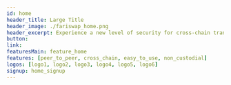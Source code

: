 ```yaml
---
id: home
header_title: Large Title
header_image: ./fariswap_home.png
header_excerpt: Experience a new level of security for cross-chain transactions. FairSwap combines the technologies of Blockchain, Erasure-Coding and ZeroOS with the largest network of decentralized capacity in the world.
button:
link:
featuresMain: feature_home
features: [peer_to_peer, cross_chain, easy_to_use, non_custodial]
logos: [logo1, logo2, logo3, logo4, logo5, logo6]
signup: home_signup
---
```


<!-- header: home_header -->
<!-- logos: [logo1, logo2, logo3, logo4, logo5, logo6] -->
<!--  -->

<!-- header: home_header
headerSolution : headerHome
solution_image_2: ./Data_Graph.png -->
<!-- cards: [home_card] -->

<!-- featuresMain2: Features_home_2
features2:
  [
    decentralize_the_internet,
    connect_the_world,
    make_data_safe,
    earn_passive_income,
  ] -->
<!-- 
inTheNews: in_the_news
cta: home_cta
solution_image: ./home_image.png -->

<!-- roadmap:
  [roadmap_1, roadmap_2, roadmap_3, roadmap_4] -->
